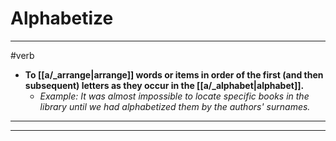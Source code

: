 # Alphabetize
---
#verb
- **To [[a/_arrange|arrange]] words or items in order of the first (and then subsequent) letters as they occur in the [[a/_alphabet|alphabet]].**
	- _Example: It was almost impossible to locate specific books in the library until we had alphabetized them by the authors' surnames._
---
---
